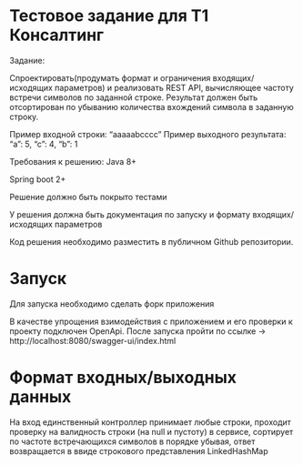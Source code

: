# Тестовое задание для Т1 Консалтинг
Задание:

Спроектировать(продумать формат и ограничения 
входящих/исходящих параметров) и реализовать 
REST API, вычисляющее частоту встречи символов по 
заданной строке. Результат должен быть отсортирован
по убыванию количества вхождений символа в 
заданную строку.

Пример входной строки: “aaaaabcccc”
Пример выходного результата: “a”: 5, “c”: 4, “b”: 1

Требования к решению:
Java 8+

Spring boot 2+

Решение должно быть покрыто тестами

У решения должна быть документация по запуску и формату входящих/исходящих параметров

Код решения необходимо разместить в публичном Github репозитории.

# Запуск

Для запуска необходимо сделать форк приложения

В качестве упрощения взимодействия с приложением
и его проверки к проекту подключен OpenApi.
После запуска пройти по ссылке -> http://localhost:8080/swagger-ui/index.html

# Формат входных/выходных данных

На вход единственный контроллер принимает любые строки,
проходит проверку на валидность строки (на null и пустоту) в сервисе, сортирует по частоте встречающихся символов в порядке убывая,
ответ возвращается в ввиде строкового представления LinkedHashMap